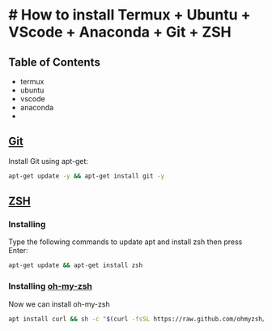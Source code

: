 # # How to install Termux + Ubuntu + VScode + Anaconda + Git + ZSH
## Table of Contents
- termux
- ubuntu
- vscode
- anaconda
- 
## [Git](https://github.com/git/git)
Install Git using apt-get:
```zsh
apt-get update -y && apt-get install git -y
```
## [ZSH](https://github.com/zsh-users/zsh)
### Installing
Type the following commands to update apt and install zsh then press Enter:
```zsh
apt-get update && apt-get install zsh
```
### Installing [oh-my-zsh](https://github.com/ohmyzsh/ohmyzsh)
Now we can install oh-my-zsh
```zsh
apt install curl && sh -c "$(curl -fsSL https://raw.github.com/ohmyzsh/ohmyzsh/master/tools/install.sh)"
```
